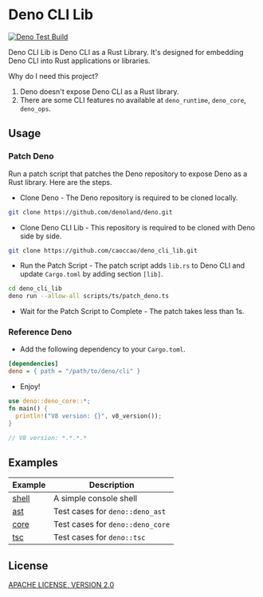 # Deno CLI Lib

[![Deno Test Build](https://github.com/caoccao/deno_cli_lib/actions/workflows/deno_test_build.yml/badge.svg)](https://github.com/caoccao/deno_cli_lib/actions/workflows/deno_test_build.yml)

Deno CLI Lib is Deno CLI as a Rust Library. It's designed for embedding Deno CLI into Rust applications or libraries.

Why do I need this project?

1. Deno doesn't expose Deno CLI as a Rust library.
2. There are some CLI features no available at `deno_runtime`, `deno_core`, `deno_ops`.

## Usage

### Patch Deno

Run a patch script that patches the Deno repository to expose Deno as a Rust library. Here are the steps.

- Clone Deno - The Deno repository is required to be cloned locally.

```sh
git clone https://github.com/denoland/deno.git
```

- Clone Deno CLI Lib - This repository is required to be cloned with Deno side by side.

```sh
git clone https://github.com/caoccao/deno_cli_lib.git
```

- Run the Patch Script - The patch script adds `lib.rs` to Deno CLI and update `Cargo.toml` by adding section `[lib]`.

```sh
cd deno_cli_lib
deno run --allow-all scripts/ts/patch_deno.ts
```

- Wait for the Patch Script to Complete - The patch takes less than 1s.

### Reference Deno

- Add the following dependency to your `Cargo.toml`.

```ini
[dependencies]
deno = { path = "/path/to/deno/cli" }
```

- Enjoy!

```rust
use deno::deno_core::*;
fn main() {
  println!("V8 version: {}", v8_version());
}

// V8 version: *.*.*.*
```

## Examples

| Example | Description |
| ------- | ----------- |
| [shell](deno-test/src/main.rs) | A simple console shell |
| [ast](deno-test/tests/test_ast.rs) | Test cases for `deno::deno_ast` |
| [core](deno-test/tests/test_core.rs) | Test cases for `deno::deno_core` |
| [tsc](deno-test/tests/test_tsc.rs) | Test cases for `deno::tsc` |

## License

[APACHE LICENSE, VERSION 2.0](LICENSE)
